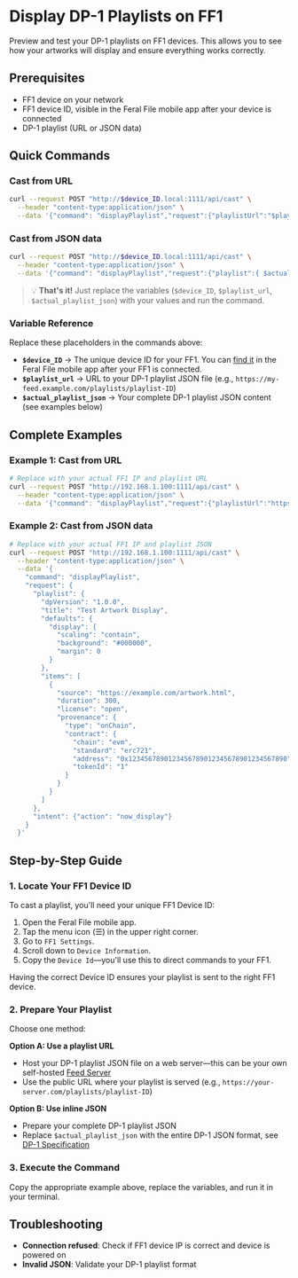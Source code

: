 # Display DP-1 Playlists on FF1

Preview and test your DP-1 playlists on FF1 devices. This allows you to see how your artworks will display and ensure everything works correctly.

## Prerequisites

- FF1 device on your network
- FF1 device ID, visible in the Feral File mobile app after your device is connected
- DP-1 playlist (URL or JSON data)

## Quick Commands

### Cast from URL
```bash
curl --request POST "http://$device_ID.local:1111/api/cast" \
  --header "content-type:application/json" \
  --data '{"command": "displayPlaylist","request":{"playlistUrl":"$playlist_url", "intent": {"action": "now_display"}}}'
```

### Cast from JSON data
```bash
curl --request POST "http://$device_ID.local:1111/api/cast" \
  --header "content-type:application/json" \
  --data '{"command": "displayPlaylist","request":{"playlist":{ $actual_playlist_json }, "intent": {"action": "now_display"}}}'
```

> 💡 **That's it!** Just replace the variables (`$device_ID`, `$playlist_url`, `$actual_playlist_json`) with your values and run the command.

### Variable Reference

Replace these placeholders in the commands above:

- **`$device_ID`** → The unique device ID for your FF1. You can [find it](#1-locate-your-ff1-device-id) in the Feral File mobile app after your FF1 is connected.
- **`$playlist_url`** → URL to your DP-1 playlist JSON file (e.g., `https://my-feed.example.com/playlists/playlist-ID`)
- **`$actual_playlist_json`** → Your complete DP-1 playlist JSON content (see examples below)

## Complete Examples

### Example 1: Cast from URL
```bash
# Replace with your actual FF1 IP and playlist URL
curl --request POST "http://192.168.1.100:1111/api/cast" \
  --header "content-type:application/json" \
  --data '{"command": "displayPlaylist","request":{"playlistUrl":"https://feed.example.com/my-playlist.json", "intent": {"action": "now_display"}}}'
```

### Example 2: Cast from JSON data
```bash
# Replace with your actual FF1 IP and playlist JSON
curl --request POST "http://192.168.1.100:1111/api/cast" \
  --header "content-type:application/json" \
  --data '{
    "command": "displayPlaylist",
    "request": {
      "playlist": {
        "dpVersion": "1.0.0",
        "title": "Test Artwork Display",
        "defaults": {
          "display": {
            "scaling": "contain",
            "background": "#000000",
            "margin": 0
          }
        },
        "items": [
          {
            "source": "https://example.com/artwork.html",
            "duration": 300,
            "license": "open",
            "provenance": {
              "type": "onChain",
              "contract": {
                "chain": "evm",
                "standard": "erc721",
                "address": "0x1234567890123456789012345678901234567890",
                "tokenId": "1"
              }
            }
          }
        ]
      },
      "intent": {"action": "now_display"}
    }
  }'
```

## Step-by-Step Guide

### 1. Locate Your FF1 Device ID

To cast a playlist, you'll need your unique FF1 Device ID:

1. Open the Feral File mobile app.
2. Tap the menu icon (☰) in the upper right corner.
3. Go to `FF1 Settings`.
4. Scroll down to `Device Information`.
5. Copy the `Device Id`—you'll use this to direct commands to your FF1.

Having the correct Device ID ensures your playlist is sent to the right FF1 device.

### 2. Prepare Your Playlist
Choose one method:

**Option A: Use a playlist URL**
- Host your DP-1 playlist JSON file on a web server—this can be your own self-hosted [Feed Server](../../dp1-protocol/self-hosted-feed.md)
- Use the public URL where your playlist is served (e.g., `https://your-server.com/playlists/playlist-ID`)

**Option B: Use inline JSON**
- Prepare your complete DP-1 playlist JSON
- Replace `$actual_playlist_json` with the entire DP-1 JSON format, see [DP-1 Specification](https://github.com/display-protocol/dp1)

### 3. Execute the Command
Copy the appropriate example above, replace the variables, and run it in your terminal.

## Troubleshooting

- **Connection refused**: Check if FF1 device IP is correct and device is powered on
- **Invalid JSON**: Validate your DP-1 playlist format
